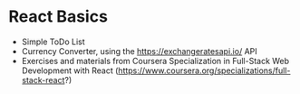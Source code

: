 # React Basics

- Simple ToDo List
- Currency Converter, using the https://exchangeratesapi.io/ API
- Exercises and materials from Coursera Specialization in Full-Stack Web Development with React (https://www.coursera.org/specializations/full-stack-react?)
